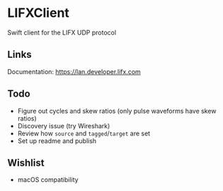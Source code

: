 # LIFXClient

Swift client for the LIFX UDP protocol

## Links

Documentation: https://lan.developer.lifx.com

## Todo

- Figure out cycles and skew ratios (only pulse waveforms have skew ratios)
- Discovery issue (try Wireshark)
- Review how `source` and `tagged`/`target` are set
- Set up readme and publish

## Wishlist

- macOS compatibility